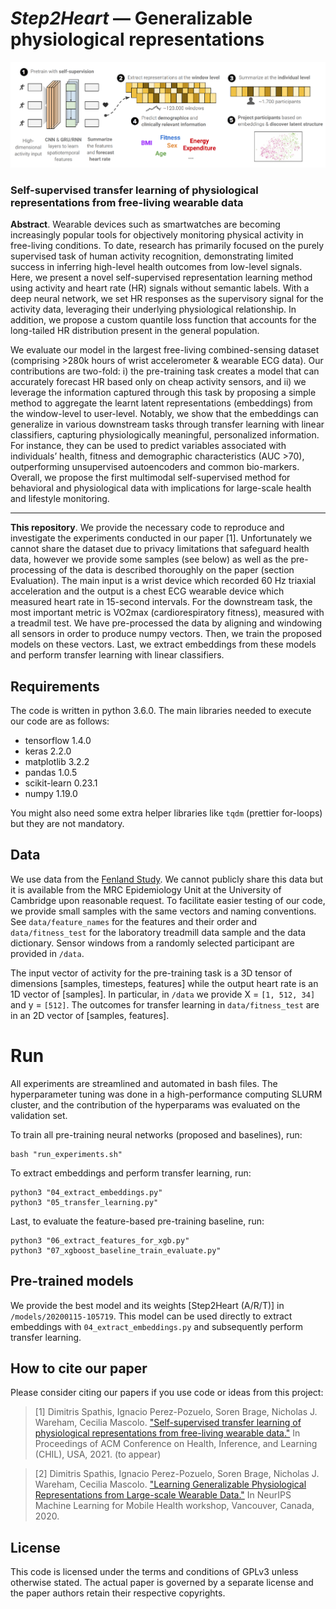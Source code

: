 # _Step2Heart_ — Generalizable physiological representations
![header image](https://github.com/sdimi/Step2heart/blob/main/data/architecture_overview.png)


### Self-supervised transfer learning of physiological representations from free-living wearable data

**Abstract**. Wearable devices such as smartwatches are becoming increasingly popular tools for objectively monitoring physical activity in free-living conditions. To date, research has primarily focused on the purely supervised task of human activity recognition, demonstrating limited success in inferring high-level health outcomes from low-level signals. Here, we present a novel self-supervised representation learning method using activity and heart rate (HR) signals without semantic labels. With a deep neural network, we set HR responses as the supervisory signal for the activity data, leveraging their underlying physiological relationship. In addition, we propose a custom quantile loss function that accounts for the long-tailed HR distribution present in the general population.

We evaluate our model in the largest free-living combined-sensing dataset (comprising >280k hours of wrist accelerometer & wearable ECG data). Our contributions are two-fold: i) the pre-training task creates a model that can accurately forecast HR based only on cheap activity sensors, and ii) we leverage the information captured through this task by proposing a simple method to aggregate the learnt latent representations (embeddings) from the window-level to user-level. Notably, we show that the embeddings can generalize in various downstream tasks through transfer learning with linear classifiers, capturing physiologically meaningful, personalized information. For instance, they can be used to predict variables associated with individuals’ health, fitness and demographic characteristics (AUC >70), outperforming unsupervised autoencoders and common bio-markers. Overall, we propose the first multimodal self-supervised method for behavioral and physiological data with implications for large-scale health and lifestyle monitoring.

---

**This repository**. We provide the necessary code to reproduce and investigate the experiments conducted in our paper [1]. Unfortunately we cannot share the dataset due to privacy limitations that safeguard health data, however we provide some samples (see below) as well as the pre-processing of the data is described thoroughly on the paper (section Evaluation). The main input is a wrist device which recorded 60 Hz triaxial acceleration and the output is a chest ECG wearable device which measured heart rate in 15-second intervals. For the downstream task, the most important metric is VO2max (cardiorespiratory fitness), measured with a treadmil test. We have pre-processed the data by aligning and windowing all sensors in order to produce numpy vectors. Then, we train the proposed models on these vectors. Last, we extract embeddings from these models and perform transfer learning with linear classifiers.

## Requirements
The code is written in python 3.6.0. The main libraries needed to execute our code are as follows:

 - tensorflow 1.4.0
 - keras 2.2.0
 - matplotlib 3.2.2
 - pandas 1.0.5
 - scikit-learn 0.23.1
 - numpy 1.19.0
 
You might also need some extra helper libraries like `tqdm` (prettier for-loops) but they are not mandatory.

## Data 
We use data from the [Fenland Study](https://www.mrc-epid.cam.ac.uk/research/studies/fenland/). We cannot publicly share this data but it is available from the MRC Epidemiology Unit at the University of Cambridge upon reasonable request. To facilitate easier testing of our code, we provide small samples with the same vectors and naming conventions. See ``data/feature_names`` for the features and their order and ``data/fitness_test`` for the laboratory treadmill data sample and the data dictionary. Sensor windows from a randomly selected participant are provided in ``/data``.

The input vector of activity for the pre-training task is a 3D tensor of dimensions [samples, timesteps, features] while the output heart rate is an 1D vector of [samples]. In particular, in ``/data`` we provide X = ``[1, 512, 34]`` and y = ``[512]``. The outcomes for transfer learning in ``data/fitness_test`` are in an 2D vector of [samples, features].

 
# Run
All experiments are streamlined and automated in bash files. The hyperparameter tuning was done in a high-performance computing SLURM cluster, and the contribution of the hyperparams was evaluated on the validation set. 

To train all pre-training neural networks (proposed and baselines), run:

    bash "run_experiments.sh"

To extract embeddings and perform transfer learning, run: 

    python3 "04_extract_embeddings.py"
    python3 "05_transfer_learning.py"

Last, to evaluate the feature-based pre-training baseline, run:

    python3 "06_extract_features_for_xgb.py"
    python3 "07_xgboost_baseline_train_evaluate.py"


## Pre-trained models

We provide the best model and its weights [Step2Heart (A/R/T)] in ``/models/20200115-105719``. This model can be used directly to extract embeddings with ``04_extract_embeddings.py`` and subsequently perform transfer learning. 

## How to cite our paper 

Please consider citing our papers if you use code or ideas from this project:

> [1]  Dimitris Spathis, Ignacio Perez-Pozuelo, Soren Brage, Nicholas J. Wareham, Cecilia Mascolo. ["Self-supervised transfer learning of physiological representations from free-living wearable data."](https://arxiv.org/abs/2011.12121) In Proceedings of ACM Conference on Health, Inference, and Learning (CHIL), USA, 2021. (to appear)

> [2] Dimitris Spathis, Ignacio Perez-Pozuelo, Soren Brage, Nicholas J. Wareham, Cecilia Mascolo. ["Learning Generalizable Physiological Representations from Large-scale Wearable Data."](https://arxiv.org/pdf/2011.04601.pdf) In NeurIPS Machine Learning for Mobile Health workshop, Vancouver, Canada, 2020.

## License

This code is licensed under the terms and conditions of GPLv3 unless otherwise stated. The actual paper is governed by a separate license and the paper authors retain their respective copyrights.



